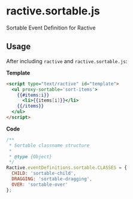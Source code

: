 # ractive.sortable.js

Sortable Event Definition for Ractive


## Usage

After including `ractive` and `ractive.sortable.js`:

**Template**
```html
<script type="text/ractive" id="template">
  <ul proxy-sortable='sort-items'>
    {{#items:i}}
      <li>{{items[i]}}</li>
    {{/items}}
  </ul>
</script>
```

**Code**
```js
/**
 * Sortable classname structure
 * 
 * @type {Object}
 */
Ractive.eventDefinitions.sortable.CLASSES = {
  CHILD: 'sortable-child',
  DRAGGING: 'sortable-dragging',
  OVER: 'sortable-over'
};
```